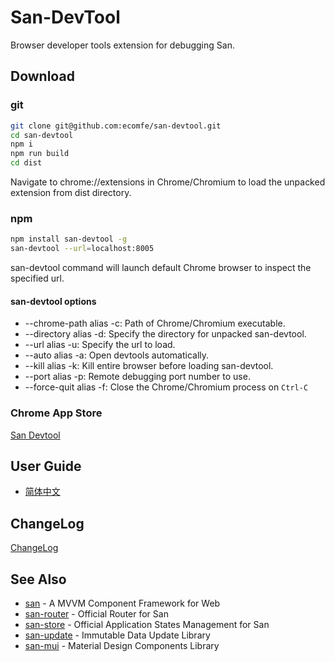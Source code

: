 # San-DevTool

Browser developer tools extension for debugging San.

## Download

### git

```bash
git clone git@github.com:ecomfe/san-devtool.git
cd san-devtool
npm i
npm run build
cd dist
```

Navigate to chrome://extensions in Chrome/Chromium to load the unpacked extension from dist directory.

### npm

```bash
npm install san-devtool -g
san-devtool --url=localhost:8005
```

san-devtool command will launch default Chrome browser to inspect the specified url.

#### san-devtool options

- --chrome-path alias -c: Path of Chrome/Chromium executable.
- --directory alias -d: Specify the directory for unpacked san-devtool.
- --url alias -u: Specify the url to load.
- --auto alias -a: Open devtools automatically.
- --kill alias -k: Kill entire browser before loading san-devtool.
- --port alias -p: Remote debugging port number to use.
- --force-quit alias -f: Close the Chrome/Chromium process on `Ctrl-C`

### Chrome App Store

[San Devtool](https://chrome.google.com/webstore/detail/san-devtool/pjnngoafflflkagpebgfifjejlnfhahc?utm_source=chrome-ntp-icon)

## User Guide

- [简体中文](https://github.com/ecomfe/san-devtool/blob/master/docs/user_guide.md)

## ChangeLog

[ChangeLog](https://github.com/ecomfe/san-devtool/blob/master/CHANGELOG.md)

## See Also

- [san](https://github.com/ecomfe/san) - A MVVM Component Framework for Web
- [san-router](https://github.com/ecomfe/san-router) - Official Router for San
- [san-store](https://github.com/ecomfe/san-store) - Official Application States Management for San
- [san-update](https://github.com/ecomfe/san-update) - Immutable Data Update Library
- [san-mui](https://ecomfe.github.io/san-mui/) - Material Design Components Library
